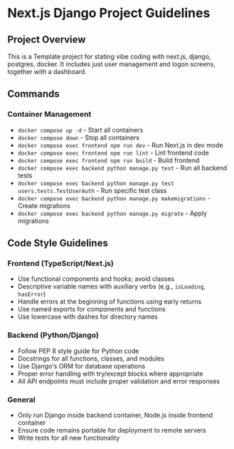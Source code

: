 # Next.js Django Project Guidelines

## Project Overview
This is a Template project for stating vibe coding  with next.js, django, postgres, docker.
It includes just user management and logon screens, together with a dashboard.


## Commands
### Container Management
- `docker compose up -d` - Start all containers
- `docker compose down` - Stop all containers
- `docker compose exec frontend npm run dev` - Run Next.js in dev mode
- `docker compose exec frontend npm run lint` - Lint frontend code
- `docker compose exec frontend npm run build` - Build frontend
- `docker compose exec backend python manage.py test` - Run all backend tests
- `docker compose exec backend python manage.py test users.tests.TestUserAuth` - Run specific test class
- `docker compose exec backend python manage.py makemigrations` - Create migrations
- `docker compose exec backend python manage.py migrate` - Apply migrations

## Code Style Guidelines
### Frontend (TypeScript/Next.js)
- Use functional components and hooks; avoid classes
- Descriptive variable names with auxiliary verbs (e.g., `isLoading`, `hasError`)
- Handle errors at the beginning of functions using early returns
- Use named exports for components and functions
- Use lowercase with dashes for directory names

### Backend (Python/Django)
- Follow PEP 8 style guide for Python code
- Docstrings for all functions, classes, and modules
- Use Django's ORM for database operations
- Proper error handling with try/except blocks where appropriate
- All API endpoints must include proper validation and error responses

### General
- Only run Django inside backend container, Node.js inside frontend container
- Ensure code remains portable for deployment to remote servers
- Write tests for all new functionality